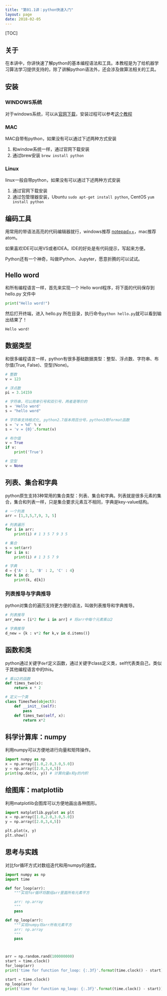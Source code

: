 ```yaml
---
title: "第01.1讲：python快速入门"
layout: page
date: 2018-02-05
---
```

[TOC]

## 关于
在本讲中，你讲快速了解python的基本编程语法和工具。本教程是为了给机器学习算法学习提供支持的，除了讲解python语法外，还会涉及做算法相关的工具。

## 安装
### WINDOWS系统
对于windows系统，可以从[官网下载](https://www.python.org/downloads/)，安装过程可以参考[这个教程](https://www.liaoxuefeng.com/wiki/0014316089557264a6b348958f449949df42a6d3a2e542c000/0014316090478912dab2a3a9e8f4ed49d28854b292f85bb000)

### MAC
MAC自带有python，如果没有可以通过下述两种方式安装

1. 和window系统一样，通过官网下载安装
2. 通过brew安装 `brew install python`

### Linux
linux一般自带python，如果没有可以通过下述两种方式安装

1. 通过官网下载安装
2. 通过包管理器安装，Ubuntu `sudo apt-get install python`, CentOS `yum install python`

## 编码工具
用常用的带语法高亮的代码编辑器就行，windows推荐 [notepad++]()，mac推荐 atom。

如果喜欢IDE可以用VS或者IDEA。IDE的好处是有代码提示，写起来方便。

Python还有一个神奇，叫做IPython、Jupyter，愿意折腾的可以试试。

## Hello word
和所有编程语言一样，首先来实现一个 Hello word程序，将下面的代码保存到 hello.py 文件中

```python
print("Hello word!")
```

然后打开终端，进入 hello.py 所在目录，执行命令`python hello.py`就可以看到输出结果了！

    Hello word!

## 数据类型
和很多编程语言一样，python有很多基础数据类型：整型、浮点数、字符串、布尔值(True, False)、空型(None)。

```python
# 整数
v = 123

# 浮点数
pi = 3.14159

# 字符串，可以用单引号和双引号，两者是等价的
s = 'Hello word'
s = "hello word"

# 字符串支持格式化, python2.7版本用百分号，python3用format函数
s = 'v = %d' % v
s = 'v = {0}'.format(v)

# 布尔值
v = True
if v:
    print('True')

# 空型
v = None
```

## 列表、集合和字典
python原生支持3种常用的集合类型：列表、集合和字典。列表就是很多元素的集合，集合和列表一样，只是集合要求元素互不相同，字典是key-value结构。

```python
# 一个列表
arr = [1,3,5,7,9, 3, 5]

# 列表遍历
for i in arr:
    print(i) # 1 3 5 7 9 3 5

# 集合
s = set(arr)
for i in s:
    print(i) # 1 3 5 7 9

# 字典
d = {'A' : 1, 'B' : 2, 'C' : 4}
for k in d:
    print(k, d[k])

```

### 列表推导与字典推导
python对集合的遍历支持更方便的语法，叫做列表推导和字典推导。

```python
# 列表推导
arr_new = [i*2 for i in arr] # 将arr中每个元素乘以2

# 字典推导
d_new = {k : v*2 for k,v in d.items()}
```


## 函数和类
python通过关键字`def`定义函数，通过关键字class定义类，self代表类自己，类似于其他编程语言中的this。

```python
# 乘以2的函数
def times_two(x):
    return x * 2

# 定义一个类
class TimesTwo(object):
    def __init__(self):
        pass
    def times_two(self, x):
        return x*2
```

## 科学计算库：numpy
利用numpy可以方便地进行向量和矩阵操作。

```python
import numpy as np
x = np.array([1.0,2.0,3.0,5.0])
y = np.array([2.0,3,4,5])
print(np.dot(x, y)) # 计算向量x和y的内积
```

## 绘图库：matplotlib
利用matplotlib会图库可以方便地画出各种图形。

```python
import matplotlib.pyplot as plt
x = np.array([1.0,2.0,3.0,5.0])
y = np.array([2.0,3,4,5])

plt.plot(x, y)
plt.show()
```


## 思考与实践
对比for循环方式对数组迭代和用numpy的速度。

```python
import numpy as np
import time

def for_loop(arr):
    """实现for循环将数组arr里面所有元素平方

    arr: np.array
    """
    pass

def np_loop(arr):
    """实现numpy将arr所有元素平方
    arr: np.array
    """
    pass



arr = np.random.rand(100000000)
start = time.clock()
for_loop(arr)
print('time for function for_loop: {:.3f}'.format(time.clock() - start))

start = time.clock()
np_loop(arr)
print('time for function np_loop: {:.3f}'.format(time.clock() - start))
```
